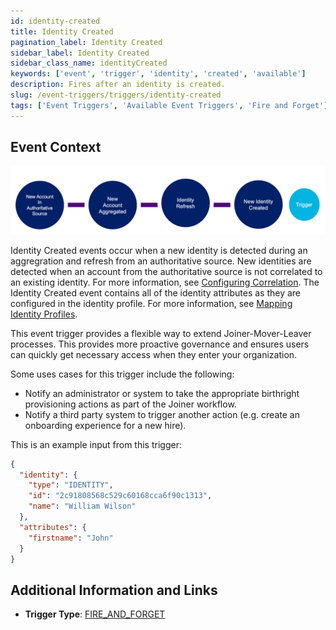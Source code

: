 ```yaml
---
id: identity-created
title: Identity Created
pagination_label: Identity Created
sidebar_label: Identity Created
sidebar_class_name: identityCreated
keywords: ['event', 'trigger', 'identity', 'created', 'available']
description: Fires after an identity is created.
slug: /event-triggers/triggers/identity-created
tags: ['Event Triggers', 'Available Event Triggers', 'Fire and Forget']
---
```


## Event Context

![Flow](./img/identity-created-path.png)

Identity Created events occur when a new identity is detected during an aggregration and refresh from an authoritative source. New identities are detected when an account from the authoritative source is not correlated to an existing identity. For more information, see [Configuring Correlation](https://community.sailpoint.com/t5/Connectors/Configuring-Correlation/ta-p/74045). The Identity Created event contains all of the identity attributes as they are configured in the identity profile. For more information, see [Mapping Identity Profiles](https://community.sailpoint.com/t5/Admin-Help/Mapping-Identity-Profiles/ta-p/77877).

This event trigger provides a flexible way to extend Joiner-Mover-Leaver processes. This provides more proactive governance and ensures users can quickly get necessary access when they enter your organization.

Some uses cases for this trigger include the following:

- Notify an administrator or system to take the appropriate birthright provisioning actions as part of the Joiner workflow.
- Notify a third party system to trigger another action (e.g. create an onboarding experience for a new hire).

This is an example input from this trigger:

```json
{
  "identity": {
    "type": "IDENTITY",
    "id": "2c91808568c529c60168cca6f90c1313",
    "name": "William Wilson"
  },
  "attributes": {
    "firstname": "John"
  }
}
```

## Additional Information and Links

- **Trigger Type**: [FIRE_AND_FORGET](../trigger-types.md#fire-and-forget)
<!-- [Input schema](https://developer.sailpoint.com/apis/beta/#section/Identity-Created-Event-Trigger-Input) -->
